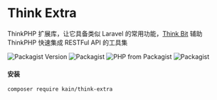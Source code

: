 # Think Extra

ThinkPHP 扩展库，让它具备类似 Laravel 的常用功能，[Think Bit](https://think-bit.kainonly.com) 辅助 ThinkPHP 快速集成 RESTFul API 的工具集

![Packagist Version](https://img.shields.io/packagist/v/kain/think-extra.svg?style=flat-square)
![Packagist](https://img.shields.io/packagist/dt/kain/think-extra.svg?color=blue&style=flat-square)
![PHP from Packagist](https://img.shields.io/packagist/php-v/kain/think-extra.svg?color=blue&style=flat-square)
![Packagist](https://img.shields.io/packagist/l/kain/think-extra.svg?color=blue&style=flat-square)

#### 安装

```shell
composer require kain/think-extra
```